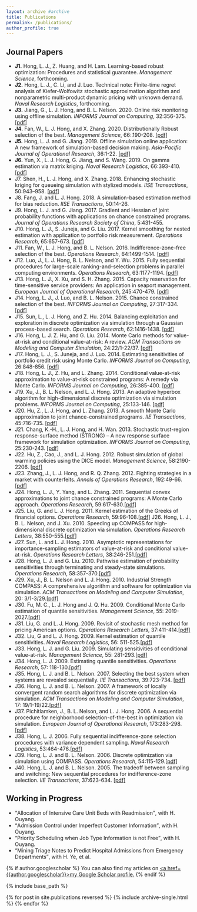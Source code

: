 ```yaml
---
layout: archive #archive
title: Publications
permalink: /publications/
author_profile: true
---
```


## Journal Papers

* **J1.** Hong, L. J., Z. Huang, and H. Lam.  Learning-based robust optimization: Procedures and statistical guarantee. _Management Science_, forthcoming.
* **J2.** Hong, L. J., C. Li, and J. Luo. Technical note: Finite-time regret analysis of Kiefer-Wolfowitz stochastic approximation algorithm and nonparametric multi-product dynamic pricing with unknown demand. _Naval Research Logistics_, forthcoming.
* **J3.** Jiang, G., L. J. Hong, and B. L. Nelson. 2020. Online risk monitoring using offline simulation. _INFORMS Journal on Computing_, 32:356-375. [\[pdf\]](https://pubsonline.informs.org/doi/10.1287/ijoc.2019.0892)
* **J4.** Fan, W., L. J. Hong, and X. Zhang. 2020. Distributionally Robust selection of the best. _Management Science_, 66:.190-208. [\[pdf\]](https://pubsonline.informs.org/doi/10.1287/mnsc.2018.3213)
* **J5.** Hong, L. J. and G. Jiang. 2019. Offline simulation online application: A new framework of simulation-based decision making. _Asia-Pacific Journal of Operational Research_, 36:1-22. [\[pdf\]](https://www.worldscientific.com/doi/10.1142/S0217595919400153)
* **J6.** Yun, X., L. J. Hong, G. Jiang, and S. Wang. 2019. On gamma estimation via matrix kriging. _Naval Research Logistics_, 66:393-410. [\[pdf\]](https://onlinelibrary.wiley.com/doi/10.1002/nav.21850)
* J7. Shen, H., L. J. Hong, and X. Zhang. 2018. Enhancing stochastic kriging for queueing simulation with stylized models. _IISE Transactions_, 50:943–958. [\[pdf\]](/files/papers/FangHong_revised.pdf)
* J8. Fang, J. and L. J. Hong. 2018. A simulation-based estimation method for bias reduction. _IISE Transactions_, 50:14-26.
* J9. Hong, L. J. and G. Jiang. 2017. Gradient and Hessian of joint probability functions with applications on chance constrained programs. _Journal of Operations Research Society of China_, 5:431-455.
* J10. Hong, L. J., S. Juneja, and G. Liu. 2017. Kernel smoothing for nested estimation with application to portfolio risk measurement. _Operations Research_, 65:657-673. [\[pdf\]](/files/papers/HongJunejaLiuOR2017.pdf)
* J11. Fan, W., L. J. Hong, and B. L. Nelson. 2016. Indifference-zone-free selection of the best. _Operations Research_, 64:1499-1514. [\[pdf\]](/files/papers/FanHongNelsonOR2016.pdf)
* J12. Luo, J., L. J. Hong, B. L. Nelson, and Y. Wu. 2015. Fully sequential procedures for large-scale ranking-and-selection problems in parallel computing environments. _Operations Research_, 63:1177-1194. [\[pdf\]](/files/papers/LuoHongNelsonWuOR2015.pdf)
* J13. Hong, L. J., X. Xu, and S. H. Zhang. 2015. Capacity reservation for time-sensitive service providers: An application in seaport management. _European Journal of Operational Research_, 245:470-479. [\[pdf\]](/files/papers/HongXuZhangEJOR2015.pdf)
* J14. Hong, L. J., J. Luo, and B. L. Nelson. 2015. Chance constrained selection of the best. _INFORMS Journal on Computing_, 27:317-334. [\[pdf\]](/files/papers/HongJunejaLuoJOC2014.pdf)
* J15. Sun, L., L. J. Hong, and Z. Hu. 2014. Balancing exploitation and exploration in discrete optimization via simulation through a Gaussian process-based search. _Operations Research_, 62:1416-1438. [\[pdf\]](/files/papers/SunHongHuOR2014.pdf)
* J16. Hong, L. J. Z. Hu, and G. Liu. 2014. Monte Carlo methods for value-at-risk and conditional value-at-risk: A review. _ACM Transactions on Modeling and Computer Simulation_, 24:22/1-22/37. [\[pdf\]](/files/papers/HongHuLiuTOMACS2014.pdf)
* J17. Hong, L. J., S. Juneja, and J. Luo. 2014. Estimating sensitivities of portfolio credit risk using Monte Carlo. _INFORMS Journal on Computing_, 26:848-856. [\[pdf\]](/files/papers/HongJunejaLuoJOC2014.pdf)
* J18. Hong, L. J., Z. Hu, and L. Zhang. 2014. Conditional value-at-risk approximation to value-at-risk constrained programs: A remedy via Monte Carlo. _INFORMS Journal on Computing_, 26:385-400. [\[pdf\]](/files/papers/HongHuZhangJOC2014.pdf)
* J19. Xu, J., B. L. Nelson, and L. J. Hong. 2013. An adaptive hyperbox algorithm for high-dimensional discrete optimization via simulation problems. _INFORMS Journal on Computing_, 25:133-146. [\[pdf\]](/files/papers/XuNelsonHongJOC2013.pdf)
* J20. Hu, Z., L. J. Hong, and L. Zhang. 2013. A smooth Monte Carlo approximation to joint chance-constrained programs. _IIE Transactions_, 45:716-735. [\[pdf\]](/files/papers/HuHongZhangIIE2013.pdf)
* J21. Chang, K.-H., L. J. Hong, and H. Wan. 2013. Stochastic trust-region response-surface method (STRONG) – A new response surface framework for simulation optimization. _INFORMS Journal on Computing_, 25:230-243. [\[pdf\]](/files/papers/ChangHongWanJOC2013.pdf)
* J22. Hu, Z., Cao, J., and L. J. Hong. 2012. Robust simulation of global warming policies using the DICE model. _Management Science_, 58:2190-2206. [\[pdf\]](/files/papers/HuCaoHongMS2012.pdf)
* J23.   Zhang, J., L. J. Hong, and R. Q. Zhang. 2012. Fighting strategies in a market with counterfeits. _Annals of Operations Research_, 192:49-66. [\[pdf\]](/files/papers/ZhangHongZhangAOR2012.pdf)
* J24. Hong, L. J., Y. Yang, and L. Zhang. 2011. Sequential convex approximations to joint chance constrained programs: A Monte Carlo approach. _Operations Research_, 59:617-630.[\[pdf\]](/files/papers/HongYangZhangOR2011.pdf)
* J25. Liu, G. and L. J. Hong. 2011. Kernel estimation of the Greeks of financial options. _Operations Research_, 59:96-108.[\[pdf\]](/files/papers/LiuHongOR2011.pdf)
J26. Hong, L. J., B. L. Nelson, and J. Xu. 2010. Speeding up COMPASS for high-dimensional discrete optimization via simulation. _Operations Research Letters_, 38:550-555.[\[pdf\]](/files/papers/HongNelsonXuORL2010.pdf)
* J27. Sun, L. and L. J. Hong. 2010. Asymptotic representations for importance-sampling estimators of value-at-risk and conditional value-at-risk. _Operations Research Letters_, 38:246-251.[\[pdf\]](/files/papers/SunHongORL2010.pdf)
* J28.   Hong, L. J. and G. Liu. 2010. Pathwise estimation of probability sensitivities through terminating and steady-state simulations. _Operations Research_, 58:357-370.[\[pdf\]](/files/papers/HongLiuOR2010.pdf)
* J29. Xu, J., B. L. Nelson and L. J. Hong. 2010. Industrial Strength COMPASS: A comprehensive algorithm and software for optimization via simulation. _ACM Transactions on Modeling and Computer Simulation_, 20: 3/1-3/29.[\[pdf\]](/files/papers/XuNelsonHongTOMACS2010.pdf)
* J30. Fu, M. C., L. J. Hong and J. Q. Hu. 2009. Conditional Monte Carlo estimation of quantile sensitivities. _Management Science_, 55: 2019-2027.[\[pdf\]](/files/papers/FuHongHuMS2009.pdf)
* J31.   Liu, G. and L. J. Hong. 2009. Revisit of stochastic mesh method for pricing American options. _Operations Research Letters_, 37:411-414.[\[pdf\]](/files/papers/LiuHongORL2009.pdf)
* J32. Liu, G and L. J. Hong. 2009. Kernel estimation of quantile sensitivities. _Naval Research Logistics_, 56: 511-525.[\[pdf\]](/files/papers/LiuHongNRL2009.pdf)
* J33. Hong, L. J. and G. Liu. 2009. Simulating sensitivities of conditional value-at-risk. _Management Science_, 55: 281-293.[\[pdf\]](/files/papers/HongLiuMS2009.pdf)
* J34. Hong, L. J. 2009. Estimating quantile sensitivities. _Operations Research_, 57: 118-130.[\[pdf\]](/files/papers/HongOR2009.pdf)
* J35. Hong, L. J. and B. L. Nelson. 2007. Selecting the best system when systems are revealed sequentially. _IIE Transactions_, 39:723-734. [\[pdf\]](/files/papers/HongNelsonIIE2007.pdf)
* J36. Hong, L. J. and B. L. Nelson. 2007. A framework of locally convergent random search algorithms for discrete optimization via simulation. _ACM Transactions on Modeling and Computer Simulation_, 17: 19/1-19/22.[\[pdf\]](/files/papers/HongNelsonTOMACS2007.pdf)
* J37. Pichitlamken, J., B. L. Nelson, and L. J. Hong. 2006. A sequential procedure for neighborhood selection-of-the-best in optimization via simulation. _European Journal of Operational Research_, 173:283-298.[\[pdf\]](/files/papers/PichNelsonHongEJOR2006.pdf)
* J38. Hong, L. J. 2006. Fully sequential indifference-zone selection procedures with variance dependent sampling. _Naval Research Logistics_, 53:464-476.[\[pdf\]](/files/papers/HongNRL2006.pdf)
* J39. Hong, L. J. and B. L. Nelson. 2006.  Discrete optimization via simulation using COMPASS. _Operations Research_, 54:115-129.[\[pdf\]](/files/papers/HongNelsonOR2006.pdf)
* J40. Hong, L. J. and B. L. Nelson. 2005. The tradeoff between sampling and switching: New sequential procedures for indifference-zone selection.  _IIE Transactions_, 37:623-634. [\[pdf\]](/files/papers/HongNelsonIIE2005.pdf)


## Working in Progress

* <q>Allocation of Intensive Care Unit Beds with Readmission</q>, with H. Ouyang.
* <q>Admission Control under Imperfect Customer Information</q>, with H. Ouyang.
* <q>Priority Scheduling when Job Type Information is not Free</q>, with H. Ouyang.
* <q>Mining Triage Notes to Predict Hospital Admissions from Emergency Departments</q>, with H. Ye, et al.

<!---
<ol start="9">
    <li><q>Allocation of Intensive Care Unit Beds with Readmission</q>, with H. Ouyang.</li>
    <li><q>Admission Control under Imperfect Customer Information</q>, with H. Ouyang.</li>
    <li><q>Priority Scheduling when Job Type Information is not Free</q>, with H. Ouyang.</li>
    <li><q>Mining Triage Notes to Predict Hospital Admissions from Emergency Departments</q>, with H. Ye, et al.</li>
</ol>
--->

{% if author.googlescholar %}
  You can also find my articles on <u><a href=</q>{{author.googlescholar}}</q>>my Google Scholar profile</a>.</u>
{% endif %}

{% include base_path %}

{% for post in site.publications reversed %}
  {% include archive-single.html %}
{% endfor %}
